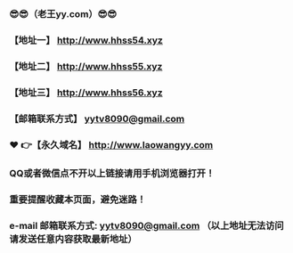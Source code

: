### :sunglasses::sunglasses:（老王yy.com）:sunglasses::sunglasses:
### 【地址一】  http://www.hhss54.xyz
### 【地址二】  http://www.hhss55.xyz
### 【地址三】  http://www.hhss56.xyz
### 【邮箱联系方式】  yytv8090@gmail.com
### :heart: :point_right:【永久域名】  http://www.laowangyy.com
### QQ或者微信点不开以上链接请用手机浏览器打开！
### 重要提醒收藏本页面，避免迷路！
### e-mail 邮箱联系方式: yytv8090@gmail.com （以上地址无法访问请发送任意内容获取最新地址）
